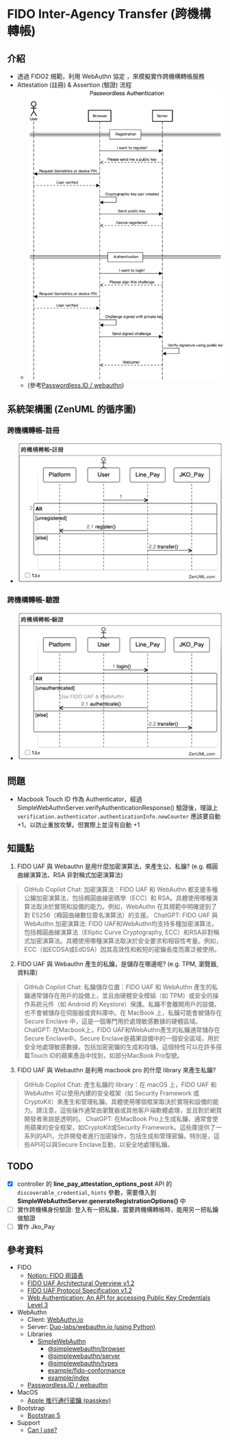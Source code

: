 # FIDO Inter-Agency Transfer (跨機構轉帳)

## 介紹
- 透過 FIDO2 規範，利用 WebAuthn 協定 ，來模擬實作跨機構轉帳服務
- Attestation (註冊) &  Assertion (驗證) 流程
  + ![alt text](./images/image.png)
  + (參考[Passwordless.ID / webauthn](https://github.com/passwordless-id/webauthn?tab=readme-ov-file#how-does-the-protocol-work))

## 系統架構圖 (ZenUML 的循序圖)
### 跨機構轉帳-註冊
- ![alt text](./images/image-1.png)

### 跨機構轉帳-驗證
- ![alt text](./images/image-2.png)

## 問題
- Macbook Touch ID 作為 Authenticator，經過 SimpleWebAuthnServer.verifyAuthenticationResponse() 驗證後，理論上 `verification.authenticator.authenticationInfo.newCounter` 應該要自動 +1，以防止重放攻擊。但實際上並沒有自動 +1

## 知識點
1. FIDO UAF 與 Webauthn 是用什麼加密演算法，來產生公、私鑰? (e.g. 橢圓曲線演算法、RSA 非對稱式加密演算法)
> GitHub Copilot Chat: 加密演算法：FIDO UAF 和 WebAuthn 都支援多種公鑰加密演算法，包括橢圓曲線密碼學（ECC）和 RSA。具體使用哪種演算法取決於實現和設備的能力。例如，WebAuthn 在其規範中明確提到了對 ES256（橢圓曲線數位簽名演算法）的支援。
> ChatGPT: FIDO UAF 與 WebAuthn 加密演算法:
FIDO UAF和WebAuthn均支持多種加密演算法，包括橢圓曲線演算法（Elliptic Curve Cryptography, ECC）和RSA非對稱式加密演算法。具體使用哪種演算法取決於安全要求和相容性考量。例如，ECC（如ECDSA或EdDSA）因其高效性和較短的密鑰長度而廣泛被使用。

2. FIDO UAF 與 Webauthn 產生的私鑰，是儲存在哪邊呢? (e.g. TPM, 瀏覽器, 資料庫)
> GitHub Copilot Chat: 私鑰儲存位置：FIDO UAF 和 WebAuthn 產生的私鑰通常儲存在用戶的設備上，並且由硬體安全模組（如 TPM）或安全的操作系統元件（如 Android 的 Keystore）保護。私鑰不會離開用戶的設備，也不會被儲存在伺服器或資料庫中。在 MacBook 上，私鑰可能會被儲存在 Secure Enclave 中，這是一個專門用於處理敏感數據的硬體區域。
> ChatGPT: 在Macbook上，FIDO UAF和WebAuthn產生的私鑰通常儲存在Secure Enclave中。Secure Enclave是蘋果設備中的一個安全區域，用於安全地處理敏感數據，包括加密密鑰的生成和存儲。這個特性可以在許多搭載Touch ID的蘋果產品中找到，如部分MacBook Pro型號。

3. FIDO UAF 與 Webauthn 是利用 macbook pro 的什麼 library 來產生私鑰?
> GitHub Copilot Chat: 產生私鑰的 library：在 macOS 上，FIDO UAF 和 WebAuthn 可以使用內建的安全框架（如 Security Framework 或 CryptoKit）來產生和管理私鑰。具體使用哪個框架取決於實現和設備的能力。請注意，這些操作通常由瀏覽器或其他客戶端軟體處理，並且對於網頁開發者來說是透明的。
> ChatGPT: 在MacBook Pro上生成私鑰，通常會使用蘋果的安全框架，如CryptoKit或Security Framework。這些庫提供了一系列的API，允許開發者進行加密操作，包括生成和管理密鑰。特別是，這些API可以與Secure Enclave互動，以安全地處理私鑰。

## TODO
- [x] controller 的 **line_pay_attestation_options_post** API 的 `discoverable_credential`, `hints` 參數，需要傳入到 **SimpleWebAuthnServer.generateRegistrationOptions()** 中
- [ ] 實作跨機構身份驗證: 登入有一把私鑰，當要跨機構轉帳時，能用另一把私鑰做驗證
- [ ] 實作 Jko_Pay

## 參考資料
- FIDO
  + [Notion: FIDO 術語表](https://www.notion.so/FIDO-bd124640609d4afb9a2a23760e05439f#f8f41c4961234f61a831d474b91e5d3a)
  + [FIDO UAF Architectural Overview v1.2](https://fidoalliance.org/specs/fido-uaf-v1.2-ps-20201020/fido-uaf-overview-v1.2-ps-20201020.html)
  + [FIDO UAF Protocol Specification v1.2](https://fidoalliance.org/specs/fido-uaf-v1.2-ps-20201020/fido-uaf-protocol-v1.2-ps-20201020.html)
  + [Web Authentication: An API for accessing Public Key Credentials Level 3](https://w3c.github.io/webauthn/)
- WebAuthn
  + Client: [WebAuthn.io](https://webauthn.io/)
  + Server: [Duo-labs/webauthn.io (using Python)](https://github.com/duo-labs/webauthn.io?tab=readme-ov-file)
  + Libraries
    * [SimpleWebAuthn](https://github.com/MasterKale/SimpleWebAuthn)
      * [@simplewebauthn/browser](https://github.com/MasterKale/SimpleWebAuthn/tree/master/packages/browser)
      * [@simplewebauthn/server](https://github.com/MasterKale/SimpleWebAuthn/tree/master/packages/server)
      * [@simplewebauthn/types](https://github.com/MasterKale/SimpleWebAuthn/tree/master/packages/types/)
      * [example/fido-conformance](https://github.com/MasterKale/SimpleWebAuthn/blob/master/example/fido-conformance.ts)
      * [example/index](https://github.com/MasterKale/SimpleWebAuthn/blob/master/example/index.ts)
  + [Passwordless.ID / webauthn](https://github.com/passwordless-id/webauthn)
- MacOS
  + [Apple 推行通行密鑰 (passkey)](http://www.applemobility.tw/2023/03/27/apple-%E6%8E%A8%E8%A1%8C%E9%80%9A%E8%A1%8C%E5%AF%86%E9%91%B0/)
- Bootstrap
  + [Bootstrap 5](https://bootstrap5.hexschool.com/)
- Support
  + [Can I use?](https://caniuse.com/)